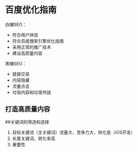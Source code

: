 # 百度优化指南
白帽SEO：

- 符合用户体验
- 符合百度搜索引擎优化指南
- 采用正常的推广技术
- 建设高质量内容

黑帽SEO：

- 链接交易
- 内容隐藏
- 流量点击
- 垃圾内容和垃圾外链

## 打造高质量内容


##关键词的筛选和选择
1. 目标关键词（主关键词）流量大，竞争力大，转化低（iOS开发）
2. 长尾关键词，转化率高
3. 重要性

